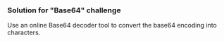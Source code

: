 ### Solution for "Base64" challenge

Use an online Base64 decoder tool to convert the base64 encoding into characters.
